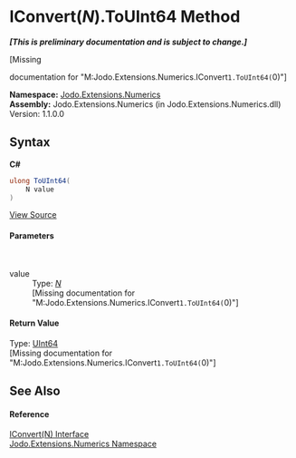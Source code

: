 # IConvert(*N*).ToUInt64 Method 
 _**\[This is preliminary documentation and is subject to change.\]**_

\[Missing <summary> documentation for "M:Jodo.Extensions.Numerics.IConvert`1.ToUInt64(`0)"\]

**Namespace:**&nbsp;<a href="N_Jodo_Extensions_Numerics">Jodo.Extensions.Numerics</a><br />**Assembly:**&nbsp;Jodo.Extensions.Numerics (in Jodo.Extensions.Numerics.dll) Version: 1.1.0.0

## Syntax

**C#**<br />
``` C#
ulong ToUInt64(
	N value
)
```

<a href="https://github.com/JosephJShort/Jodo.Extensions/blob/main/src/Jodo.Extensions.Numerics/IConvert.cs" rel="noopener noreferrer" title="View the source code">View Source</a><br />

#### Parameters
&nbsp;<dl><dt>value</dt><dd>Type: <a href="T_Jodo_Extensions_Numerics_IConvert_1">*N*</a><br />\[Missing <param name="value"/> documentation for "M:Jodo.Extensions.Numerics.IConvert`1.ToUInt64(`0)"\]</dd></dl>

#### Return Value
Type: <a href="https://docs.microsoft.com/dotnet/api/system.uint64" target="_blank" rel="noopener noreferrer">UInt64</a><br />\[Missing <returns> documentation for "M:Jodo.Extensions.Numerics.IConvert`1.ToUInt64(`0)"\]

## See Also


#### Reference
<a href="T_Jodo_Extensions_Numerics_IConvert_1">IConvert(N) Interface</a><br /><a href="N_Jodo_Extensions_Numerics">Jodo.Extensions.Numerics Namespace</a><br />